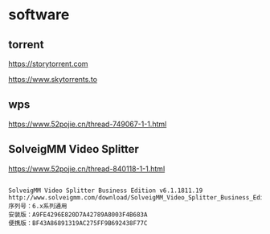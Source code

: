 # software


## torrent

https://storytorrent.com

https://www.skytorrents.to


## wps
https://www.52pojie.cn/thread-749067-1-1.html


## SolveigMM Video Splitter
https://www.52pojie.cn/thread-840118-1-1.html

```

SolveigMM Video Splitter Business Edition v6.1.1811.19
http://www.solveigmm.com/download/SolveigMM_Video_Splitter_Business_Edition_6_1_1811_19.exe
序列号：6.x系列通用
安装版：A9FE4296E820D7A42789A8003F4B683A
便携版：BF43A86891319AC275FF9B692438F77C

```
